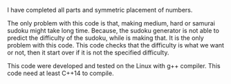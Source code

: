 I have completed all parts and symmetric placement of numbers.

The only problem with this code is that, making medium, hard or samurai sudoku might take long time. Because, the sudoku generator is not able to predict the difficulty of the sudoku, while is making that. It is the only problem with this code. This code checks that the difficulty is what we want or not, then it start over if it is not the specified difficulty.

This code were developed and tested on the Linux with g++ compiler.
This code need at least C++14 to compile.
